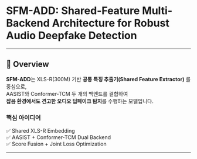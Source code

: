 # SFM-ADD: Shared-Feature Multi-Backend Architecture for Robust Audio Deepfake Detection

---

## 🚀 Overview
**SFM-ADD**는 XLS-R(300M) 기반 **공통 특징 추출기(Shared Feature Extractor)** 를 중심으로,  
AASIST와 Conformer-TCM 두 개의 백엔드를 결합하여  
**잡음 환경에서도 견고한 오디오 딥페이크 탐지**를 수행하는 모델입니다.

### 핵심 아이디어
✅ Shared XLS-R Embedding  
✅ AASIST + Conformer-TCM Dual Backend  
✅ Score Fusion + Joint Loss Optimization  

---
